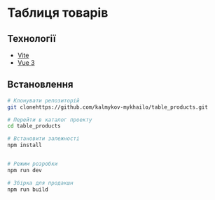 # Таблиця товарів

## Технології

- [Vite](https://vitejs.dev/)
- [Vue 3](https://v3.vuejs.org/)

## Встановлення

```bash
# Клонувати репозиторій
git clonehttps://github.com/kalmykov-mykhailo/table_products.git

# Перейти в каталог проекту
cd table_products

# Встановити залежності
npm install


# Режим розробки
npm run dev

# Збірка для продакшн
npm run build
